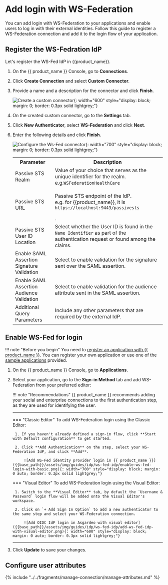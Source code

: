 # Add login with WS-Federation

You can add login with WS-Federation to your applications and enable users to log in with their external identities.
Follow this guide to register a WS-Federation connection and add it to the login flow of your application.


## Register the WS-Fedration IdP

Let's register the WS-Fed IdP in {{product_name}}.

1. On the {{ product_name }} Console, go to **Connections**.

2. Click **Create Connection** and select **Custom Connector**.

3. Provide a name and a description for the connector and click **Finish**.

      ![Create a custom connector]({{base_path}}/assets/img/samples/ws-fed-custom-connector.png){: width="600" style="display: block; margin: 0; border: 0.3px solid lightgrey;"}

4. On the created custom connector, go to the **Settings** tab.

5. Click **New Authenticator**, select **WS-Federation** and click **Next**.

6. Enter the following details and click **Finish**.

    ![Configure the Ws-Fed connector]({{base_path}}/assets/img/samples/ws-fed-configure-connector.png){: width="700" style="display: block; margin: 0; border: 0.3px solid lightgrey;"}

    <table>
         <tr>
            <th>Parameter</th>
            <th>Description</th>
        </tr>
        <tr>
            <td>Passive STS Realm</td>
            <td>Value of your choice that serves as the unique identifier for the realm.</br>
                e.g.<code>WSFederationHealthCare</code>
            </td>
        </tr>
        <tr>
            <td>Passive STS URL</td>
            <td>
            <p>Passive STS endpoint of the IdP.</br>
                e.g. for {{product_name}}, it is <code>https://localhost:9443/passivests</code></p>.
            </td>
        </tr>
        <tr>
            <td>Passive STS User ID Location</td>
            <td>Select whether the User ID is found in the <code>Name Identifier</code> as part of the authentication request or found among the claims.</td>
        </tr>
        <tr>
            <td>Enable SAML Assertion Signature Validation</td>
            <td>Select to enable validation for the signature sent over the SAML assertion.</td>
        </tr>
        <tr>
            <td>Enable SAML Assertion Audience Validation</td>
            <td>Select to enable validation for the audience attribute sent in the SAML assertion. </td>
        </tr>
        <tr>
            <td>Additional Query Parameters</td>
            <td>Include any other parameters that are required by the external IdP.</td>
        </tr>
    </table>


## Enable WS-Fed for login

!!! note "Before you begin"
    You need to [register an application with {{ product_name }}]({{base_path}}/guides/applications/). You can register your own application or use one of the [sample applications]({{base_path}}/get-started/try-samples/) provided.

1. On the {{ product_name }} Console, go to **Applications**.

2. Select your application, go to the **Sign-in Method** tab and add WS-Federation from your preferred editor:

    !!! note "Recommendations"
        {{ product_name }} recommends adding your social and enterprise connections to the first authentication step, as they are used for identifying the user.

    ---
    === "Classic Editor"
        To add WS-Federation login using the Classic Editor:

        1. If you haven't already defined a sign-in flow, click **Start with Default configuration** to get started.

        2. Click **Add Authentication** on the step, select your WS-Federation IdP, and click **Add**.

            ![Add WS-Fed identity provider login in {{ product_name }}]({{base_path}}/assets/img/guides/idp/ws-fed-idp/enable-ws-fed-login-with-basic.png){: width="700" style="display: block; margin: 0 auto; border: 0.3px solid lightgrey;"}

    === "Visual Editor"
        To add WS-Federation login using the Visual Editor:

        1. Switch to the **Visual Editor** tab, by default the `Username & Password` login flow will be added onto the Visual Editor's workspace.

        2. Click on `+ Add Sign In Option` to add a new authenticator to the same step and select your WS-Federation connection.

            ![Add OIDC IdP login in Asgardeo with visual editor]({{base_path}}/assets/img/guides/idp/ws-fed-idp/add-ws-fed-idp-with-visual-editor.png){: width="600" style="display: block; margin: 0 auto; border: 0.3px solid lightgrey;"}
    ---

3. Click **Update** to save your changes.

## Configure user attributes

{% include "../../fragments/manage-connection/manage-attributes.md" %}